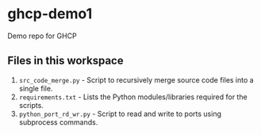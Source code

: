 # ghcp-demo1
Demo repo for GHCP

## Files in this workspace

1. `src_code_merge.py` - Script to recursively merge source code files into a single file.
2. `requirements.txt` - Lists the Python modules/libraries required for the scripts.
3. `python_port_rd_wr.py` - Script to read and write to ports using subprocess commands.
